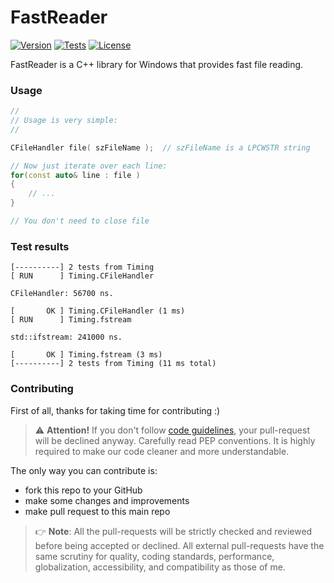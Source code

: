﻿# FastReader

[![Version][]]() [![Tests][]]() [![License][]]()

[Version]:		   https://img.shields.io/badge/Version-v1.0-blue
[Tests]:		   https://img.shields.io/badge/Tests-passed-brightgreen
[License]:		   https://img.shields.io/badge/License-GNU%20GPL%20v.3-blue
[code guidelines]: https://docs.microsoft.com/en-gb/windows/win32/stg/coding-style-conventions

FastReader is a C++ library for Windows that provides fast file reading.

### Usage

```cpp
//
// Usage is very simple:
//

CFileHandler file( szFileName );  // szFileName is a LPCWSTR string

// Now just iterate over each line:
for(const auto& line : file )
{
	// ...
}

// You don't need to close file
```

### Test results

```
[----------] 2 tests from Timing
[ RUN      ] Timing.CFileHandler

CFileHandler: 56700 ns.

[       OK ] Timing.CFileHandler (1 ms)
[ RUN      ] Timing.fstream

std::ifstream: 241000 ns.

[       OK ] Timing.fstream (3 ms)
[----------] 2 tests from Timing (11 ms total)
```

### Contributing

First of all, thanks for taking time for contributing :)

> ⚠ **Attention\!** If you don't follow [code guidelines][], your pull-request will be declined anyway. 
Carefully read PEP conventions. It is highly required to make our code cleaner and more understandable.

The only way you can contribute is:
- fork this repo to your GitHub
- make some changes and improvements
- make pull request to this main repo

> 👉 **Note**: All the pull-requests will be strictly checked and reviewed before being accepted or declined. All external 
pull-requests have the same scrutiny for quality, coding standards, performance, globalization, accessibility, and 
compatibility as those of me.